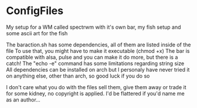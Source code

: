 # ConfigFiles

My setup for a WM called spectrwm with it's own bar, my fish setup and some ascii art for the fish

The baraction.sh has some dependencies, all of them are listed inside of the file
To use that, you might have to make it executable (chmod +x)
The bar is compatible with alsa, pulse and you can make it do more,
but there is a catch! The "echo -e" command has some limitations regarding string size 
All dependencies can be installed on arch but I personaly have never tried it on 
anything else, other than arch, so good luck if you do so

I don't care what you do with the files sell them, give them away or trade it for 
some kidney, no copyright is applied. I'd be flattered if you'd name me as an author...
